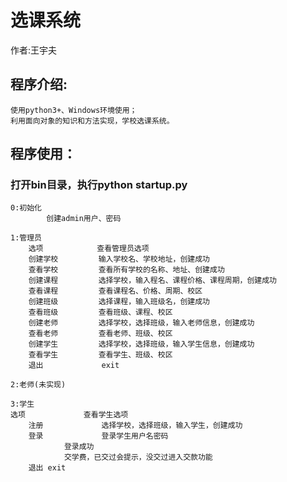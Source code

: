 选课系统   
==
作者:王宇夫     

## 程序介绍:  
    使用python3+、Windows环境使用；   
	利用面向对象的知识和方法实现，学校选课系统。    
	
## 程序使用：
### 打开bin目录，执行python startup.py       
    0:初始化    
			创建admin用户、密码     
			
    1:管理员     
	    选项            查看管理员选项     
        创建学校         输入学校名、学校地址，创建成功      
        查看学校         查看所有学校的名称、地址、创建成功       
        创建课程         选择学校，输入程名、课程价格、课程周期，创建成功    
        查看课程 	     查看课程名、价格、周期、校区    
        创建班级         选择课程，输入班级名，创建成功    
        查看班级         查看班级、课程、校区     
        创建老师         选择学校，选择班级，输入老师信息，创建成功     
        查看老师         查看老师、班级、校区
        创建学生         选择学校，选择班级，输入学生信息，创建成功    
        查看学生         查看学生、班级、校区
        退出   	       exit     
	
    2:老师(未实现)      
    
    3:学生
	选项             查看学生选项
        注册             选择学校，选择班级，输入学生，创建成功   
        登录             登录学生用户名密码
				登录成功
				交学费，已交过会提示，没交过进入交款功能
        退出 exit
